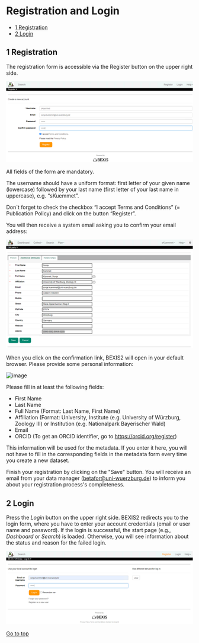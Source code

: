 # Registration and Login

<!-- TOC -->

- [1 Registration](#1-registration)
- [2 Login](#2-login)

<!-- /TOC -->


## 1 Registration

The registration form is accessible via the Register button on the upper right side. 

![Registration](https://github.com/fabrikschleichach/BEXIS2_Documents/blob/master/Manuals/Registration%20and%20Login/Images/Registration.PNG)

All fields of the form are mandatory.

The username should have a uniform format: first letter of your given name (lowercase) followed by your last name (first letter of your last name in uppercase), e.g. “sKuemmet”.

Don`t forget to check the checkbox “I accept Terms and Conditions” (= Publication Policy) and click on the button “Register”. 

You will then receive a system email asking you to confirm your email address:

![Personal_Information](https://github.com/fabrikschleichach/BEXIS2_Documents/blob/master/Manuals/Registration%20and%20Login/Images/Personal_Information.PNG)

When you click on the confirmation link, BEXIS2 will open in your default browser. Please provide some personal information: 

![image](https://user-images.githubusercontent.com/68608907/231980708-f10916df-2393-49fe-843f-6b05bfb00363.png)

Please fill in at least the following fields:
* First Name
* Last Name
* Full Name (Format: Last Name, First Name)
* Affiliation (Format: University, Institute (e.g. University of Würzburg, Zoology III) or Institution (e.g. Nationalpark Bayerischer Wald)
* Email
* ORCID (To get an ORCID identifier, go to https://orcid.org/register) 

This information will be used for the metadata. If you enter it here, you will not have to fill in the corresponding fields in the metadata form every time you create a new dataset.

Finish your registration by clicking on the "Save" button. You will receive an email from your data manager (betafor@uni-wuerzburg.de) to inform you about your registration process's completeness.


## 2 Login

Press the *Login* button on the upper right side. BEXIS2 redirects you to the login form, where you have to enter your account credentials (email or user name and password). If the login is successful, the start page (e.g., *Dashboard* or *Search*) is loaded. Otherwise, you will see information about the status and reason for the failed login.

![Login](https://github.com/fabrikschleichach/BEXIS2_Documents/blob/master/Manuals/Registration%20and%20Login/Images/Login.PNG)






[Go to top](#1-registration)
